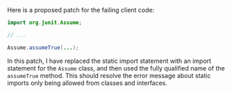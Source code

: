 Here is a proposed patch for the failing client code:

```java
import org.junit.Assume;

// ...

Assume.assumeTrue(...);
```

In this patch, I have replaced the static import statement with an import statement for the `Assume` class, and then used the fully qualified name of the `assumeTrue` method. This should resolve the error message about static imports only being allowed from classes and interfaces.
